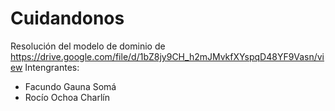 # Cuidandonos
Resolución del modelo de dominio de https://drive.google.com/file/d/1bZ8jy9CH_h2mJMvkfXYspqD48YF9Vasn/view
Intengrantes:
- Facundo Gauna Somá
- Rocío Ochoa Charlín
